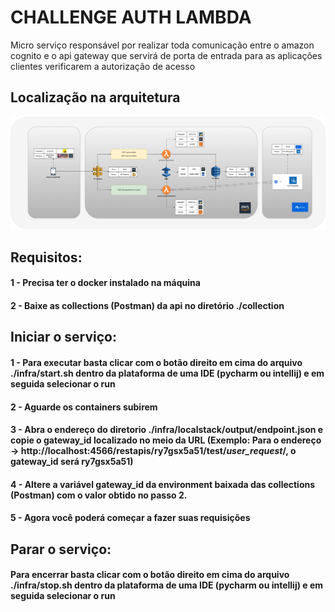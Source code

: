# CHALLENGE AUTH LAMBDA

Micro serviço responsável por realizar toda comunicação entre o amazon cognito e o api gateway que servirá de porta de entrada para as aplicações clientes verificarem a autorização de acesso

## Localização na arquitetura

![](Arquitetura.png)

## Requisitos:

#### 1 - Precisa ter o docker instalado na máquina
#### 2 - Baixe as collections (Postman) da api no diretório ./collection

## Iniciar o serviço:

#### 1 - Para executar basta clicar com o botão direito em cima do arquivo ./infra/start.sh dentro da plataforma de uma IDE (pycharm ou intellij) e em seguida selecionar o run

#### 2 - Aguarde os containers subirem

#### 3 - Abra o endereço do diretorio ./infra/localstack/output/endpoint.json e copie o gateway_id localizado no meio da URL (Exemplo: Para o endereço -> http://localhost:4566/restapis/ry7gsx5a51/test/_user_request_/, o gateway_id será ry7gsx5a51)                  

#### 4 - Altere a variável gateway_id da environment baixada das collections (Postman) com o valor obtido no passo 2.                  

#### 5 - Agora você poderá começar a fazer suas requisições

## Parar o serviço:

#### Para encerrar basta clicar com o botão direito em cima do arquivo ./infra/stop.sh dentro da plataforma de uma IDE (pycharm ou intellij) e em seguida selecionar o run


